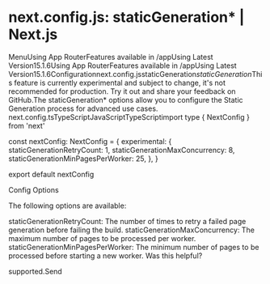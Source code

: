 # next.config.js: staticGeneration* | Next.js

<p>MenuUsing App RouterFeatures available in /appUsing Latest Version15.1.6Using App RouterFeatures available in /appUsing Latest Version15.1.6Configurationnext.config.jsstaticGeneration<em>staticGeneration</em>This feature is currently experimental and subject to change, it's not recommended for production. Try it out and share your feedback on GitHub.The staticGeneration* options allow you to configure the Static Generation process for advanced use cases.
next.config.tsTypeScriptJavaScriptTypeScriptimport type { NextConfig } from 'next'</p>
<p>const nextConfig: NextConfig = {
experimental: {
staticGenerationRetryCount: 1,
staticGenerationMaxConcurrency: 8,
staticGenerationMinPagesPerWorker: 25,
},
}</p>
<p>export default nextConfig</p>
<p>Config Options</p>
<p>The following options are available:</p>
<p>staticGenerationRetryCount: The number of times to retry a failed page generation before failing the build.
staticGenerationMaxConcurrency: The maximum number of pages to be processed per worker.
staticGenerationMinPagesPerWorker: The minimum number of pages to be processed before starting a new worker.
Was this helpful?</p>
<p>supported.Send</p>
